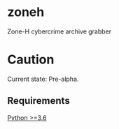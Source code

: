 # zoneh
Zone-H cybercrime archive grabber

# Caution
Current state: Pre-alpha.

## Requirements
[Python >=3.6](https://www.python.org/downloads)
